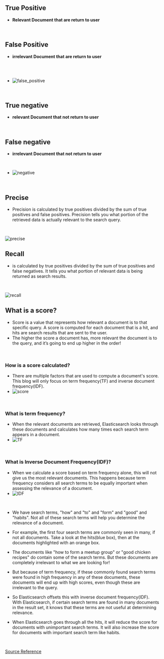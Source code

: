 ## True Positive
- **Relevant Document that are return to user**
<br>

## False Positive
- **irrelevant Document that are return to user**
<br>
<br>

- ![false_positive](/imgage/Screen%20Shot%202024-02-19%20at%2021.20.59.png)

<br>

## True negative
- **relevant Document that not return to user**
<br>

## False negative
- **irrelevant Document that not return to user**
<br>

- ![negative](/imgage/Screen%20Shot%202024-02-19%20at%2021.25.14.png)

<br>

## Precise
- Precision is calculated by true positives divided by the sum of true positives and false positives. Precision tells you what portion of the retrieved data is actually relevant to the search query.
<br>

![precise](/imgage/Screen%20Shot%202024-02-19%20at%2021.27.48.png)
<br>

## Recall
-  is calculated by true positives divided by the sum of true positives and false negatives. It tells you what portion of relevant data is being returned as search results.
<br>

![recall](/imgage/Screen%20Shot%202024-02-19%20at%2021.29.58.png)
<br>

## What is a score?
- Score is a value that represents how relevant a document is to that specific query. A score is computed for each document that is a hit, and hits are search results that are sent to the user.
- The higher the score a document has, more relevant the document is to the query, and it’s going to end up higher in the order!
<br>

### How is a score calculated?
- There are multiple factors that are used to compute a document's score. This blog will only focus on term frequency(TF) and inverse document frequency(IDF).
- ![score](/imgage/Screen%20Shot%202024-02-19%20at%2021.32.08.png)
<br>

### What is term frequency?
- When the relevant documents are retrieved, Elasticsearch looks through these documents and calculates how many times each search term appears in a document.
- ![TF](/imgage/Screen%20Shot%202024-02-19%20at%2021.34.24.png)
<br>

### What is Inverse Document Frequency(IDF)?
- When we calculate a score based on term frequency alone, this will not give us the most relevant documents. This happens because term frequency considers all search terms to be equally important when assessing the relevance of a document.
- ![IDF](/imgage/Screen%20Shot%202024-02-19%20at%2021.36.52.png)
<br>

- We have search terms, "how" and "to" and "form" and "good" and "habits". Not all of these search terms will help you determine the relevance of a document.

- For example, the first four search terms are commonly seen in many, if not all documents. Take a look at the hits(blue box), then at the documents highlighted with an orange box.

- The documents like "how to form a meetup group" or "good chicken recipes" do contain some of the search terms. But these documents are completely irrelevant to what we are looking for!

- But because of term frequency, if these commonly found search terms were found in high frequency in any of these documents, these documents will end up with high scores, even though these are irrelevant to the query.

- So Elasticsearch offsets this with inverse document frequency(IDF). With Elasticsearch, if certain search terms are found in many documents in the result set, it knows that these terms are not useful at determining relevance.

- When Elasticsearch goes through all the hits, it will reduce the score for documents with unimportant search terms. It will also increase the score for documents with important search term like habits.

<br>

[Source Reference](https://dev.to/lisahjung/beginner-s-guide-to-understanding-the-relevance-of-your-search-with-elasticsearch-and-kibana-29n6)